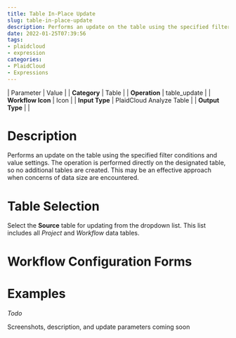 ```yaml
---
title: Table In-Place Update
slug: table-in-place-update
description: Performs an update on the table using the specified filter conditions and value settings
date: 2022-01-25T07:39:56
tags:
- plaidcloud
- expression
categories:
- PlaidCloud
- Expressions
---
```





| Parameter | Value |
| **Category** | Table |
| **Operation** | table\_update |
| **Workflow Icon** | Icon |
| **Input Type** | PlaidCloud Analyze Table |
| **Output Type** |  |

# Description


Performs an update on the table using the specified filter conditions and value settings. The operation is performed directly on the designated table, so no additional tables are created. This may be an effective approach when concerns of data size are encountered.



# Table Selection


Select the **Source** table for updating from the dropdown list. This list includes all *Project* and *Workflow* data tables.



# Workflow Configuration Forms



# Examples


*Todo*


Screenshots, description, and update parameters coming soon

